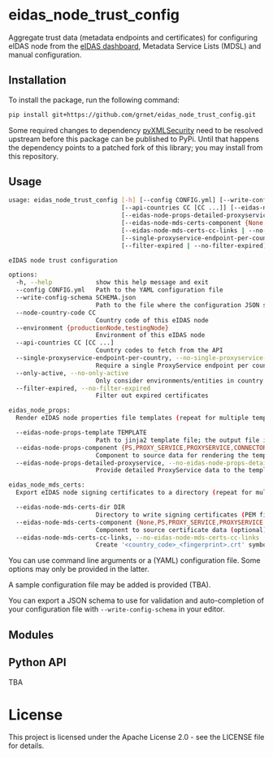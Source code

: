 # eidas_node_trust_config

Aggregate trust data (metadata endpoints and certificates) for configuring eIDAS node from the [eIDAS dashboard](https://eidas.ec.europa.eu/efda/browse/notification/eid-chapter-contacts), Metadata Service Lists (MDSL) and manual configuration.

## Installation

To install the package, run the following command:

```sh
pip install git+https://github.com/grnet/eidas_node_trust_config.git
```

Some required changes to dependency [pyXMLSecurity](https://github.com/IdentityPython/pyXMLSecurity/) need to be resolved upstream before this package can be published to PyPi. Until that happens the dependency points to a patched fork of this library; you may install from this repository.

## Usage

```sh
usage: eidas_node_trust_config [-h] [--config CONFIG.yml] [--write-config-schema SCHEMA.json] [--node-country-code CC] [--environment {productionNode,testingNode}]
                               [--api-countries CC [CC ...]] [--eidas-node-props-template TEMPLATE] [--eidas-node-props-component {PS,PROXY_SERVICE,PROXYSERVICE,CONNECTOR}]
                               [--eidas-node-props-detailed-proxyservice | --no-eidas-node-props-detailed-proxyservice] [--eidas-node-mds-certs-dir DIR]
                               [--eidas-node-mds-certs-component {None,PS,PROXY_SERVICE,PROXYSERVICE,CONNECTOR}]
                               [--eidas-node-mds-certs-cc-links | --no-eidas-node-mds-certs-cc-links]
                               [--single-proxyservice-endpoint-per-country | --no-single-proxyservice-endpoint-per-country] [--only-active | --no-only-active]
                               [--filter-expired | --no-filter-expired]

eIDAS node trust configuration

options:
  -h, --help            show this help message and exit
  --config CONFIG.yml   Path to the YAML configuration file
  --write-config-schema SCHEMA.json
                        Path to the file where the configuration JSON schema (self-contained, after dereferencing) should be written
  --node-country-code CC
                        Country code of this eIDAS node
  --environment {productionNode,testingNode}
                        Environment of this eIDAS node
  --api-countries CC [CC ...]
                        Country codes to fetch from the API
  --single-proxyservice-endpoint-per-country, --no-single-proxyservice-endpoint-per-country
                        Require a single ProxyService endpoint per country
  --only-active, --no-only-active
                        Only consider environments/entities in country data which have status=ACTIVE
  --filter-expired, --no-filter-expired
                        Filter out expired certificates

eidas_node_props:
  Render eIDAS node properties file templates (repeat for multiple templates)

  --eidas-node-props-template TEMPLATE
                        Path to jinja2 template file; the output file is derived by stripping the extension from TEMPLATE
  --eidas-node-props-component {PS,PROXY_SERVICE,PROXYSERVICE,CONNECTOR}
                        Component to source data for rendering the template
  --eidas-node-props-detailed-proxyservice, --no-eidas-node-props-detailed-proxyservice
                        Provide detailed ProxyService data to the template

eidas_node_mds_certs:
  Export eIDAS node signing certificates to a directory (repeat for multiple directories)

  --eidas-node-mds-certs-dir DIR
                        Directory to write signing certificates (PEM files)
  --eidas-node-mds-certs-component {None,PS,PROXY_SERVICE,PROXYSERVICE,CONNECTOR}
                        Component to source certificate data (optional)
  --eidas-node-mds-certs-cc-links, --no-eidas-node-mds-certs-cc-links
                        Create '<country_code>_<fingerprint>.crt' symbolic links to certificates
```

You can use command line arguments or a (YAML) configuration file. Some options may only be provided in the latter.

A sample configuration file may be added is provided (TBA).

You can export a JSON schema to use for validation and auto-completion of your configuration file with `--write-config-schema` in your editor.

## Modules

## Python API

TBA

# License

This project is licensed under the Apache License 2.0 - see the LICENSE file for details.